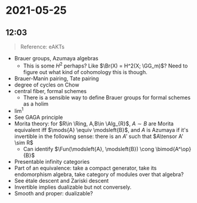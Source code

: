 # 2021-05-25

## 12:03

> Reference: eAKTs

- Brauer groups, Azumaya algebras
  - This is some $H^2$ perhaps? Like $\Br(X) = H^2(X; \GG_m)$?
    Need to figure out what kind of cohomology this is though.
- Brauer-Manin pairing, Tate pairing
- degree of cycles on Chow
- central fiber, formal schemes
  - There is a sensible way to define Brauer groups for formal schemes as a holim
- $\lim^1$
- See GAGA principle
- Morita theory: for $R\in \Ring, A,B\in \Alg_{R}$, $A\sim B$ are Morita equivalent iff $\mods{A} \equiv \modsleft{B}$, and $A$ is Azumaya if it's invertible in the following sense: there is an $A'$ such that $A\tensor A' \sim R$
  - Can identify $\Fun(\modsleft{A}, \modsleft{B}) \cong \bimod{A^\op}{B}$
- Presentable infinity categories 
- Part of an equivalence: take a compact generator, take its endomorphism algebra, take category of modules over that algebra?
- See étale descent and Zariski descent
- Invertible implies dualizable but not conversely.
- Smooth and proper: dualizable?
